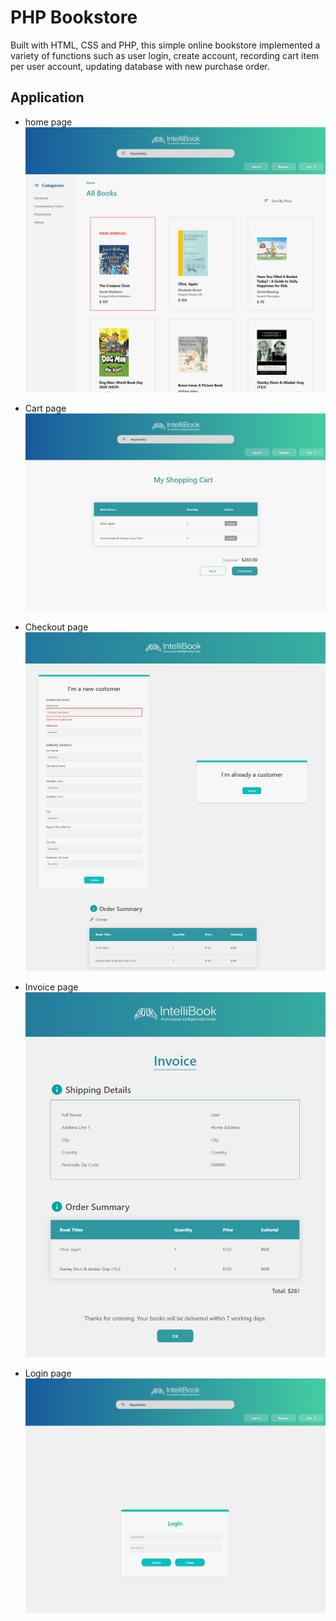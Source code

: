 # PHP Bookstore

Built with HTML, CSS and PHP, this simple online bookstore implemented a variety of functions such as user login, create account, recording cart item per user account, updating database with new purchase order. 

## Application
- home page
![homepage](./misc/AppUI_1.png)

- Cart page
![cartpage](./misc/CartUI_1.png)

- Checkout page
![checkout](./misc/CheckoutUI_2.png)

- Invoice page
![invoice](./misc/InvoiceUI_1.png)

- Login page
![login](./misc/LoginUI_1.png)


